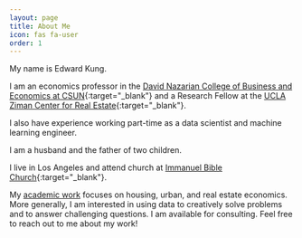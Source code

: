 ```yaml
---
layout: page
title: About Me
icon: fas fa-user
order: 1
---
```


My name is Edward Kung.

I am an economics professor in the [David Nazarian College of Business and Economics at CSUN](https://nazarian.csun.edu/){:target="_blank"} and a Research Fellow at the [UCLA Ziman Center for Real Estate](https://www.anderson.ucla.edu/about/centers/ucla-ziman-center-for-real-estate){:target="_blank"}.

I also have experience working part-time as a data scientist and machine learning engineer.

I am a husband and the father of two children.

I live in Los Angeles and attend church at [Immanuel Bible Church](https://ibcbible.org){:target="_blank"}.

My [academic work](/research) focuses on housing, urban, and real estate economics. More generally, I am interested in using data to creatively solve problems and to answer challenging questions.  I am available for consulting.  Feel free to reach out to me about my work!

